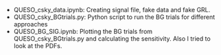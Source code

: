 - QUESO_csky_data.ipynb: Creating signal file, fake data and fake GRL.
- QUESO_csky_BGtrials.py: Python script to run the BG trials for different approaches
- QUESO_BG_SIG.ipynb: Plotting the BG trials from QUESO_csky_BGtrials.py and calculating the sensitivity. Also I tried to look at the PDFs. 
